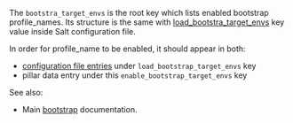 
The `bootstra_target_envs` is the root key which lists enabled
bootstrap profile_names. Its structure is the same with
[load_bootstra_target_envs][1] key value inside Salt configuration file.

In order for profile_name to be enabled, it should appear in both:
* [configuration file entries][1] under `load_bootstrap_target_envs` key
* pillar data entry under this `enable_bootstrap_target_envs` key

See also:
* Main [bootstrap][2] documentation.

[1]: docs/configs/bootstrap/this_system_keys/load_bootstrap_target_envs/readme.md
[2]: docs/bootstrap/readme.md

